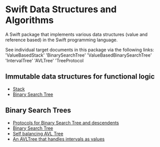 # Swift Data Structures and Algorithms

A Swift package that implements various data structures (value and reference based) in the Swift programming language.

See individual target documents in this package via the following links:
'ValueBasedStack' 'BinarySearchTree' 'ValueBasedBinarySearchTree' 'IntervalTree' 'AVLTree' 'TreeProtocol

## Immutable data structures for functional logic
- [Stack](https://ccavnor.github.io/Swift-algorithms/documentation/valuebasedstack/)
- [Binary Search Tree](https://ccavnor.github.io/Swift-algorithms/documentation/valuebasedbinarysearchtree/)

## Binary Search Trees
- [Protocols for Binary Search Tree and descendents](https://ccavnor.github.io/Swift-algorithms/documentation/treeprotocol/)
- [Binary Search Tree](https://ccavnor.github.io/Swift-algorithms/documentation/binarysearchtree/)
- [Self balancing AVL Tree](https://ccavnor.github.io/Swift-algorithms/documentation/avltree/)
- [An AVLTree that handles intervals as values](https://ccavnor.github.io/Swift-algorithms/documentation/intervaltree/)

